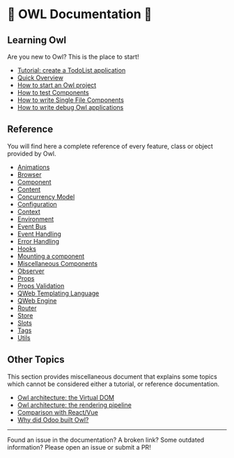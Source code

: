 # 🦉 OWL Documentation 🦉

## Learning Owl

Are you new to Owl? This is the place to start!

- [Tutorial: create a TodoList application](learning/tutorial_todoapp.md)
- [Quick Overview](learning/overview.md)
- [How to start an Owl project](learning/quick_start.md)
- [How to test Components](learning/how_to_test.md)
- [How to write Single File Components](learning/how_to_write_sfc.md)
- [How to write debug Owl applications](learning/how_to_debug.md)

## Reference

You will find here a complete reference of every feature, class or object
provided by Owl.

- [Animations](reference/animations.md)
- [Browser](reference/browser.md)
- [Component](reference/component.md)
- [Content](reference/content.md)
- [Concurrency Model](reference/concurrency_model.md)
- [Configuration](reference/config.md)
- [Context](reference/context.md)
- [Environment](reference/environment.md)
- [Event Bus](reference/event_bus.md)
- [Event Handling](reference/event_handling.md)
- [Error Handling](reference/error_handling.md)
- [Hooks](reference/hooks.md)
- [Mounting a component](reference/mounting.md)
- [Miscellaneous Components](reference/misc.md)
- [Observer](reference/observer.md)
- [Props](reference/props.md)
- [Props Validation](reference/props_validation.md)
- [QWeb Templating Language](reference/qweb_templating_language.md)
- [QWeb Engine](reference/qweb_engine.md)
- [Router](reference/router.md)
- [Store](reference/store.md)
- [Slots](reference/slots.md)
- [Tags](reference/tags.md)
- [Utils](reference/utils.md)

## Other Topics

This section provides miscellaneous document that explains some topics
which cannot be considered either a tutorial, or reference documentation.

- [Owl architecture: the Virtual DOM](miscellaneous/vdom.md)
- [Owl architecture: the rendering pipeline](miscellaneous/rendering.md)
- [Comparison with React/Vue](miscellaneous/comparison.md)
- [Why did Odoo built Owl?](miscellaneous/why_owl.md)

---

Found an issue in the documentation? A broken link? Some outdated information?
Please open an issue or submit a PR!
